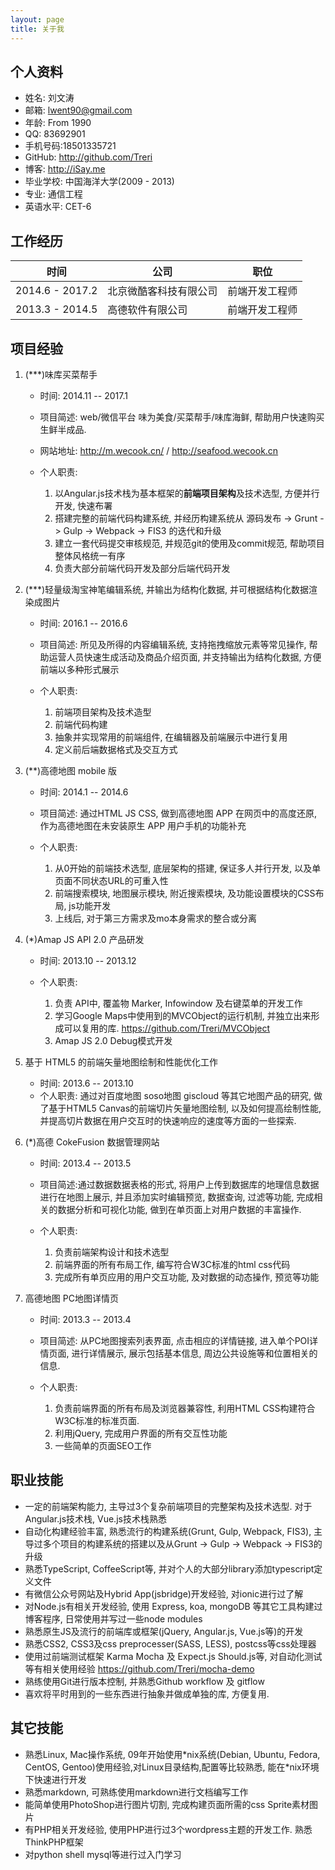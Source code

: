 ```yaml
---
layout: page
title: 关于我
---
```


## 个人资料
- 姓名: 刘文涛
- 邮箱: lwent90@gmail.com
- 年龄: From 1990
- QQ: 83692901
- 手机号码:18501335721
- GitHub: <http://github.com/Treri>
- 博客: <http://iSay.me>
- 毕业学校: 中国海洋大学(2009 - 2013)
- 专业: 通信工程
- 英语水平: CET-6

## 工作经历

| 时间            | 公司                   | 职位           |
|-----------------|------------------------|----------------|
| 2014.6 - 2017.2 | 北京微酷客科技有限公司 | 前端开发工程师 |
| 2013.3 - 2014.5 | 高德软件有限公司       | 前端开发工程师 |

## 项目经验

1. (***)味库买菜帮手

    - 时间: 2014.11 -- 2017.1
    - 项目简述: web/微信平台 味为美食/买菜帮手/味库海鲜, 帮助用户快速购买生鲜半成品.
    - 网站地址: <http://m.wecook.cn/> / <http://seafood.wecook.cn>
    - 个人职责:

        1. 以Angular.js技术栈为基本框架的**前端项目架构**及技术选型, 方便并行开发, 快速布署
        2. 搭建完整的前端代码构建系统, 并经历构建系统从 源码发布 -> Grunt -> Gulp -> Webpack -> FIS3 的迭代和升级
        3. 建立一套代码提交审核规范, 并规范git的使用及commit规范, 帮助项目整体风格统一有序
        4. 负责大部分前端代码开发及部分后端代码开发

2. (***)轻量级淘宝神笔编辑系统, 并输出为结构化数据, 并可根据结构化数据渲染成图片

    - 时间: 2016.1 -- 2016.6
    - 项目简述: 所见及所得的内容编辑系统, 支持拖拽缩放元素等常见操作, 帮助运营人员快速生成活动及商品介绍页面, 并支持输出为结构化数据, 方便前端以多种形式展示
    - 个人职责:

        1. 前端项目架构及技术造型
        2. 前端代码构建
        3. 抽象并实现常用的前端组件, 在编辑器及前端展示中进行复用
        4. 定义前后端数据格式及交互方式

2. (**)高德地图 mobile 版

    - 时间: 2014.1 -- 2014.6
    - 项目简述: 通过HTML JS CSS, 做到高德地图 APP 在网页中的高度还原, 作为高德地图在未安装原生 APP 用户手机的功能补充
    - 个人职责:

        1. 从0开始的前端技术选型, 底层架构的搭建, 保证多人并行开发, 以及单页面不同状态URL的可重入性
        2. 前端搜索模块, 地图展示模块, 附近搜索模块, 及功能设置模块的CSS布局, js功能开发
        3. 上线后, 对于第三方需求及mo本身需求的整合或分离

3. (*)Amap JS API 2.0 产品研发

    - 时间: 2013.10 -- 2013.12
    - 个人职责:

        1. 负责 API中, 覆盖物 Marker, Infowindow 及右键菜单的开发工作
        2. 学习Google Maps中使用到的MVCObject的运行机制, 并独立出来形成可以复用的库. <https://github.com/Treri/MVCObject>
        3. Amap JS 2.0 Debug模式开发

4. 基于 HTML5 的前端矢量地图绘制和性能优化工作

    - 时间: 2013.6 -- 2013.10
    - 个人职责: 通过对百度地图 soso地图 giscloud 等其它地图产品的研究, 做了基于HTML5 Canvas的前端切片矢量地图绘制, 以及如何提高绘制性能, 并提高切片数据在用户交互时的快速响应的速度等方面的一些探索.

5. (*)高德 CokeFusion 数据管理网站

    - 时间: 2013.4 -- 2013.5
    - 项目简述:通过数据数据表格的形式, 将用户上传到数据库的地理信息数据进行在地图上展示, 并且添加实时编辑预览, 数据查询, 过滤等功能, 完成相关的数据分析和可视化功能, 做到在单页面上对用户数据的丰富操作.
    - 个人职责:

        1. 负责前端架构设计和技术选型
        2. 前端界面的所有布局工作, 编写符合W3C标准的html css代码
        3. 完成所有单页应用的用户交互功能, 及对数据的动态操作, 预览等功能

6. 高德地图 PC地图详情页

    - 时间: 2013.3 -- 2013.4
    - 项目简述: 从PC地图搜索列表界面, 点击相应的详情链接, 进入单个POI详情页面, 进行详情展示, 展示包括基本信息, 周边公共设施等和位置相关的信息.
    - 个人职责:

        1. 负责前端界面的所有布局及浏览器兼容性, 利用HTML CSS构建符合W3C标准的标准页面.
        2. 利用jQuery, 完成用户界面的所有交互性功能
        3. 一些简单的页面SEO工作

## 职业技能

- 一定的前端架构能力, 主导过3个复杂前端项目的完整架构及技术选型. 对于 Angular.js技术栈, Vue.js技术栈熟悉
- 自动化构建经验丰富, 熟悉流行的构建系统(Grunt, Gulp, Webpack, FIS3), 主导过多个项目的构建系统的搭建以及从Grunt -> Gulp -> Webpack -> FIS3的升级
- 熟悉TypeScript, CoffeeScript等, 并对个人的大部分library添加typescript定义文件
- 有微信公众号网站及Hybrid App(jsbridge)开发经验, 对ionic进行过了解
- 对Node.js有相关开发经验, 使用 Express, koa, mongoDB 等其它工具构建过博客程序, 日常使用并写过一些node modules
- 熟悉原生JS及流行的前端库或框架(jQuery, Angular.js, Vue.js等)的开发
- 熟悉CSS2, CSS3及css preprocesser(SASS, LESS), postcss等css处理器
- 使用过前端测试框架 Karma Mocha 及 Expect.js Should.js等, 对自动化测试等有相关使用经验 <https://github.com/Treri/mocha-demo>
- 熟练使用Git进行版本控制, 并熟悉Github workflow 及 gitflow
- 喜欢将平时用到的一些东西进行抽象并做成单独的库, 方便复用.

## 其它技能
- 熟悉Linux, Mac操作系统, 09年开始使用\*nix系统(Debian, Ubuntu, Fedora, CentOS, Gentoo)使用经验,对Linux目录结构,配置等比较熟悉, 能在\*nix环境下快速进行开发
- 熟悉markdown, 可熟练使用markdown进行文档编写工作
- 能简单使用PhotoShop进行图片切割, 完成构建页面所需的css Sprite素材图片
- 有PHP相关开发经验, 使用PHP进行过3个wordpress主题的开发工作. 熟悉ThinkPHP框架
- 对python shell mysql等进行过入门学习
